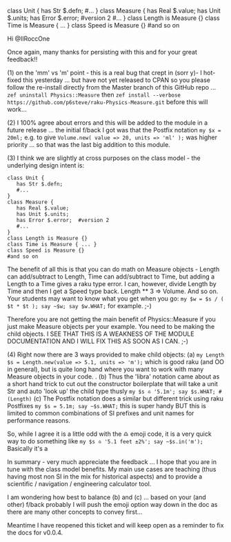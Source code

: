 class Unit {
   has Str $.defn;
   #... 
}
class Measure {
   has Real $.value;
   has Unit $.units;
   has Error $.error;  #version 2
   #...
}
class Length is Measure {}
class Time is Measure { ... }
class Speed is Measure {}
#and so on

Hi @IlRoccOne 

Once again, many thanks for persisting with this and for your great feedback!!

(1) on the 'mm' vs 'm' point - this is a real bug that crept in (sorr y)- I hot-fixed this yesterday ... but have not yet released to CPAN  so you please follow the re-install directly from the Master branch of this GitHub repo ...
```zef uninstall Physics::Measure``` then ```zef install --verbose https://github.com/p6steve/raku-Physics-Measure.git``` before this will work...

(2) I 100% agree about errors and this will be added to the module in a future release ... the initial f/back I got was that the Postfix notation ```my $x = 20ml;``` e.g. to give ```Volume.new( value => 20, units => 'ml' );``` was higher priority ... so that was the last big addition to this module.

(3) I think we are slightly at cross purposes on the class model - the underlying design intent is:
```perl6
class Unit {
   has Str $.defn;
   #... 
}
class Measure {
   has Real $.value;
   has Unit $.units;
   has Error $.error;  #version 2
   #...
}
class Length is Measure {}
class Time is Measure { ... }
class Speed is Measure {}
#and so on
```
The benefit of all this is that you can do math on Measure objects - Length can add/subtract to Length, Time can add/subtract to Time, but adding a Length to a Time gives a raku type error. I can, however, divide Length by Time and then I get a Speed type back. Length ** 3 => Volume. And so on. Your students may want to know what you get when you go: ```my $w = $s / ( $t * $t ); say ~$w; say $w.WHAT;``` for example. ;-)

Therefore you are not getting the main benefit of Physics::Measure if you just make Measure objects per your example. You need to be making the child objects.
I SEE THAT THIS IS A WEAKNESS OF THE MODULE DOCUMENTATION AND I WILL FIX THIS AS SOON AS I CAN. ;-)

(4) Right now there are 3 ways provided to make child objects:
(a) ```my Length $s = Length.new(value => 5.1, units => 'm');``` which is good raku (and OO in general), but is quite long hand where you want to work with many Measure objects in your code. .
(b) Thus the 'libra' notation came about as a short hand trick to cut out the constructor boilerplate that will take a unit Str and auto 'look up' the child type thusly ```my $s ♎️ '5.1m'; say $s.WHAT; #(Length)```
(c) The Postfix notation does a similar but different trick using raku Postfixes ```my $s = 5.1m; say ~$s.WHAT;``` this is super handy BUT this is limited to common combinations of SI prefixes and unit names for performance reasons.

So, while I agree it is a little odd with the ♎️ emoji code, it is a very quick way to do something like ```my $s ♎️ '5.1 feet ±2%'; say ~$s.in('m');``` Basically it's a 

In summary - very much appreciate the feedback ... I hope that you are in tune with the class model benefits. My main use cases are teaching (thus having most non SI in the mix for historical aspects) and to provide a scientific / navigation / engineering calculator tool. 

I am wondering how best to balance (b) and (c) ... based on your (and other) f/back probably I will push the emoji option way down in the doc as there are many other concepts to convey first...

Meantime I have reopened this ticket and will keep open as a reminder to fix the docs for v0.0.4.

